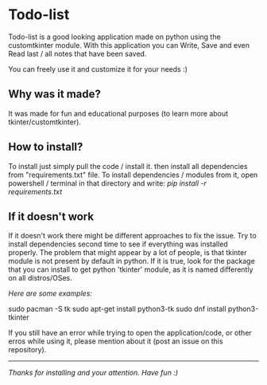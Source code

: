 # **Todo-list**

Todo-list is a good looking application made on python using the customtkinter module. 
With this application you can Write, Save and even Read last / all notes that have been saved.


You can freely use it and customize it for your needs :)


## Why was it made?
It was made for fun and educational purposes (to learn more about tkinter/customtkinter).

## How to install?
To install just simply pull the code / install  it. then install all dependencies from "requirements.txt" file.
To install dependencies / modules from it, open powershell / terminal in that directory and write: 
_pip install -r requirements.txt_ 

## If it doesn't work
If it doesn't work there might be different approaches to fix the issue.
Try to install dependencies second time to see if everything was installed properly.
The problem that might appear by a lot of people, is that tkinter module is not present by default in python. 
If it is true, look for the package that you can install to get python 'tkinter' module, as it is named differently on all distros/OSes.

*Here are some examples:*

sudo pacman -S tk
sudo apt-get install python3-tk 
sudo dnf install python3-tkinter

If you still have an error while trying to open the application/code, or other erros while using it, please mention about it (post an issue on this repository).

---


*Thanks for installing and your attention.* 
*Have fun :)*

